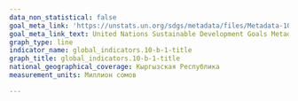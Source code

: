 ```yaml
---
data_non_statistical: false
goal_meta_link: 'https://unstats.un.org/sdgs/metadata/files/Metadata-10-0B-01.pdf '
goal_meta_link_text: United Nations Sustainable Development Goals Metadata (PDF 202 KB)
graph_type: line
indicator_name: global_indicators.10-b-1-title
graph_title: global_indicators.10-b-1-title
national_geographical_coverage: Кыргызская Республика
measurement_units: Миллион сомов

---
```

